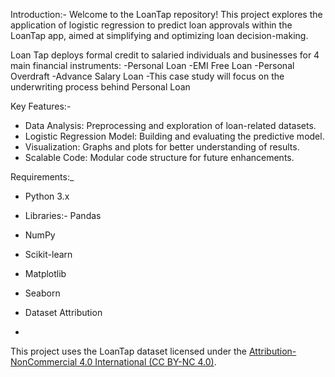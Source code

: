 Introduction:-
Welcome to the LoanTap repository!
This project explores the application of logistic regression to predict loan approvals within the LoanTap app, aimed at simplifying and optimizing loan decision-making.

Loan Tap deploys formal credit to salaried individuals and businesses for 4 main financial instruments:
-Personal Loan
-EMI Free Loan
-Personal Overdraft
-Advance Salary Loan
-This case study will focus on the underwriting process behind Personal Loan

Key Features:-
- Data Analysis: Preprocessing and exploration of loan-related datasets.
- Logistic Regression Model: Building and evaluating the predictive model.
- Visualization: Graphs and plots for better understanding of results.
- Scalable Code: Modular code structure for future enhancements.

Requirements:_
- Python 3.x
- Libraries:- Pandas
- NumPy
- Scikit-learn
- Matplotlib
- Seaborn

- Dataset Attribution
- 
This project uses the LoanTap dataset licensed under the [Attribution-NonCommercial 4.0 International (CC BY-NC 4.0)](https://creativecommons.org/licenses/by-nc/4.0/). 



